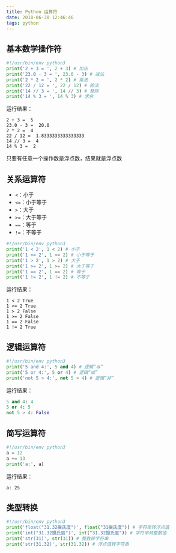 ```yaml
---
title: Python 运算符
date: 2018-06-30 12:46:46
tags: python
---
```


## 基本数学操作符

```python
#!/usr/bin/env python3
print('2 + 3 = ', 2 + 3) # 加法
print('23.0 - 3 = ', 23.0 - 3) # 减法
print('2 * 2 = ', 2 * 2) # 乘法
print('22 / 12 = ', 22 / 12) # 除法
print('14 // 3 = ', 14 // 3) # 整除
print('14 % 3 = ', 14 % 3) # 求余
```

运行结果：

```
2 + 3 =  5
23.0 - 3 =  20.0
2 * 2 =  4
22 / 12 =  1.8333333333333333
14 // 3 =  4
14 % 3 =  2
```

只要有任意一个操作数是浮点数，结果就是浮点数

## 关系运算符

- `<`：小于
- `<=`：小于等于
- `>`：大于
- `>=`：大于等于
- `==`：等于
- `!=`：不等于

```python
#!/usr/bin/env python3
print('1 < 2', 1 < 2) # 小于
print('1 <= 2', 1 <= 2) # 小于等于
print('1 > 2', 1 > 2) # 大于
print('1 >= 2', 1 >= 2) # 大于等于
print('1 == 2', 1 == 2) # 等于
print('1 != 2', 1 != 2) # 不等于
```

运行结果：

```
1 < 2 True
1 <= 2 True
1 > 2 False
1 >= 2 False
1 == 2 False
1 != 2 True
```

## 逻辑运算符

```python
#!/usr/bin/env python3
print('5 and 4:', 5 and 4) # 逻辑“与”
print('5 or 4:', 5 or 4) # 逻辑“或”
print('not 5 > 4:', not 5 > 4) # 逻辑“非”
```

运行结果：

```python
5 and 4: 4
5 or 4: 5
not 5 > 4: False
```

## 简写运算符

```python
#!/usr/bin/env python3
a = 12
a += 13
print('a:', a)
```

运行结果：

```
a: 25
```

## 类型转换

```python
#!/usr/bin/env python3
print('float("31.32摄氏度")', float("31摄氏度")) # 字符串转浮点值
print('int("31.32摄氏度")', int("31.32摄氏度")) # 字符串转整数值
print('str(31)', str(31)) # 整数转字符串
print('str(31.32)', str(31.32)) # 浮点值转字符串
```

